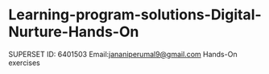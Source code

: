 # Learning-program-solutions-Digital-Nurture-Hands-On
SUPERSET ID: 6401503
Email:jananiperumal9@gmail.com
Hands-On exercises
